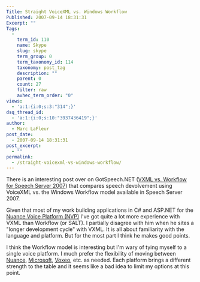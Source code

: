 ```yaml
---
Title: Straight VoiceXML vs. Windows Workflow
Published: 2007-09-14 18:31:31
Excerpt: ""
Tags:
  - 
    term_id: 110
    name: Skype
    slug: skype
    term_group: 0
    term_taxonomy_id: 114
    taxonomy: post_tag
    description: ""
    parent: 0
    count: 27
    filter: raw
    avhec_term_order: "0"
views:
  - 'a:1:{i:0;s:3:"314";}'
dsq_thread_id:
  - 'a:1:{i:0;s:10:"3937436419";}'
author:
  - Marc LaFleur
post_date:
  - 2007-09-14 18:31:31
post_excerpt:
  - ""
permalink:
  - /straight-voicexml-vs-windows-workflow/
---
```

<p>There is an interesting post over on GotSpeech.NET (<a href="http://gotspeech.net/blogs/ksteponaitis/archive/2007/09/12/vxml-vs-workflow-for-speech-server-2007.aspx">VXML vs. Workflow for Speech Server 2007</a>) that compares speech devolvement using VoiceXML vs. the Windows Workflow model available in Speech Server 2007.&#160; </p>  <p>Given that most of my work building applications in C# and ASP.NET for the <a href="http://www.nuance.com/voiceplatform/" target="_blank">Nuance Voice Platform (NVP)</a> I've got quite a lot more experience with VXML than Workflow (or SALT). I partially disagree with him when he sites a &quot;longer development cycle&quot; with VXML. It is all about familiarity with the language and platform. But for the most part I think he makes good points.</p>  <p>I think the Workflow model is interesting but I'm wary of tying myself to a single voice platform. I much prefer the flexibility of moving between <a href="http://www.nuance.com/voiceplatform/" target="_blank">Nuance</a>, <a href="http://www.microsoft.com/speech/speech2007/default.mspx" target="_blank">Microsoft</a>, <a href="http://www.voxeo.com/" target="_blank">Voxeo</a>, etc. as needed. Each platform brings a different strength to the table and it seems like a bad idea to limit my options at this point. </p>